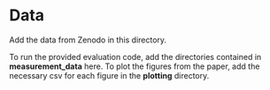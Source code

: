 # Data

Add the data from Zenodo in this directory.

To run the provided evaluation code, add the directories contained in __measurement\_data__ here.
To plot the figures from the paper, add the necessary csv for each figure in the __plotting__ directory.

